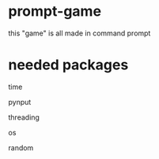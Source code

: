 # prompt-game
this "game" is all made in command prompt

# needed packages
time

pynput

threading

os

random
